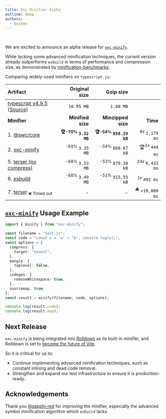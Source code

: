 ```yaml
---
title: Oxc Minifier Alpha
outline: deep
authors:
  - boshen
---
```


<AppBlogPostHeader />

<br />

We are excited to announce an alpha release for [`oxc-minify`](https://www.npmjs.com/package/oxc-minify).

While lacking some advanced minification techniques,
the current version already outperforms `esbuild` in terms of performance and compression size,
as demonstrated by [minification-benchmarks](https://github.com/privatenumber/minification-benchmarks).

Comparing widely-used minifiers on `typescript.js`:

<div align="center">

| Artifact                                                                                                                               |                   Original size |                         Gzip size |                                   |
| :------------------------------------------------------------------------------------------------------------------------------------- | ------------------------------: | --------------------------------: | --------------------------------: |
| [typescript v4.9.5](https://www.npmjs.com/package/typescript/v/4.9.5) ([Source](https://unpkg.com/typescript@4.9.5/lib/typescript.js)) |                      `10.95 MB` |                         `1.88 MB` |                                   |
| **Minifier**                                                                                                                           |               **Minified size** |                **Minzipped size** |                          **Time** |
| 1. [@swc/core](packages/minifiers/minifiers/swc.ts)                                                                                    | **<sup>🏆-70% </sup>`3.32 MB`** | **<sup>🏆-54% </sup>`858.29 kB`** |        <sup>_8x_ </sup>`2,179 ms` |
| 2. [oxc-minify](packages/minifiers/minifiers/oxc-minify.ts)                                                                            |       <sup>-69% </sup>`3.35 MB` |       <sup>-54% </sup>`860.67 kB` |        🏆<sup>_1x_ </sup>`444 ms` |
| 5. [terser (no compress)](packages/minifiers/minifiers/terser.ts)                                                                      |       <sup>-68% </sup>`3.53 MB` |       <sup>-53% </sup>`879.30 kB` |       <sup>_24x_ </sup>`6,433 ms` |
| 6. [esbuild](packages/minifiers/minifiers/esbuild.ts)                                                                                  |       <sup>-68% </sup>`3.49 MB` |       <sup>-51% </sup>`915.55 kB` |          <sup>_1x_ </sup>`492 ms` |
| 7. [terser](packages/minifiers/minifiers/terser.ts) <sub title="Failed: timeout">❌ Timed out</sub>                                    |                               - |                                 - | <sup>:warning:</sup> `+10,000 ms` |

</div>

## [`oxc-minify`](https://www.npmjs.com/package/oxc-minify) Usage Example

```typescript
import { minify } from "oxc-minify";

const filename = "test.js";
const code = "const x = 'a' + 'b'; console.log(x);";
const options = {
  compress: {
    target: "esnext",
  },
  mangle: {
    toplevel: false,
  },
  codegen: {
    removeWhitespace: true,
  },
  sourcemap: true,
};
const result = minify(filename, code, options);

console.log(result.code);
console.log(result.map);
```

## Next Release

`oxc-minify` is being integrated into [Rolldown](https://rolldown.rs) as its built-in minifier,
and Rolldown is set to [become the future of Vite](https://voidzero.dev/posts/announcing-voidzero-inc).

So it is critical for us to:

- Continue implementing advanced minification techniques, such as constant inlining and dead code removal.
- Strengthen and expand our test infrastructure to ensure it is production-ready.

## Acknowledgements

Thank you [@sapphi-red](https://github.com/sapphi-red) for improving the minifier,
especially the advanced symbol minification algorithm which `esbuild` lacks.
